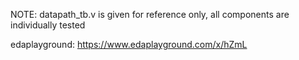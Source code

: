 NOTE: datapath_tb.v is given for reference only, all components are individually tested

edaplayground: https://www.edaplayground.com/x/hZmL
